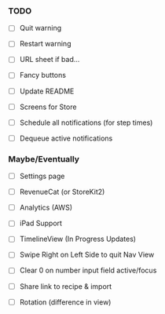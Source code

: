 ### TODO
- [ ] Quit warning
- [ ] Restart warning
- [ ] URL sheet if bad...
- [ ] Fancy buttons

- [ ] Update README
- [ ] Screens for Store

- [ ] Schedule all notifications (for step times)
- [ ] Dequeue active notifications

### Maybe/Eventually
- [ ] Settings page
- [ ] RevenueCat (or StoreKit2)
- [ ] Analytics (AWS)
- [ ] iPad Support

- [ ] TimelineView (In Progress Updates)
- [ ] Swipe Right on Left Side to quit Nav View
- [ ] Clear 0 on number input field active/focus
- [ ] Share link to recipe & import
- [ ] Rotation (difference in view)


